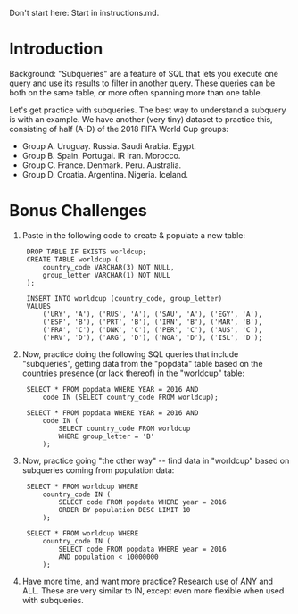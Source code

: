 Don't start here: Start in instructions.md.



# Introduction

Background: "Subqueries" are a feature of SQL that lets you execute one query
and use its results to filter in another query. These queries can be both on
the same table, or more often spanning more than one table.

Let's get practice with subqueries. The best way to understand a subquery is
with an example. We have another (very tiny) dataset to practice this,
consisting of half (A-D) of the 2018 FIFA World Cup groups:

- Group A. Uruguay. Russia. Saudi Arabia. Egypt.
- Group B. Spain. Portugal. IR Iran. Morocco.
- Group C. France. Denmark. Peru. Australia.
- Group D. Croatia. Argentina. Nigeria. Iceland.


# Bonus Challenges

1. Paste in the following code to create & populate a new table:



        DROP TABLE IF EXISTS worldcup;
        CREATE TABLE worldcup (
            country_code VARCHAR(3) NOT NULL,
            group_letter VARCHAR(1) NOT NULL
        );

        INSERT INTO worldcup (country_code, group_letter)
        VALUES
            ('URY', 'A'), ('RUS', 'A'), ('SAU', 'A'), ('EGY', 'A'),
            ('ESP', 'B'), ('PRT', 'B'), ('IRN', 'B'), ('MAR', 'B'),
            ('FRA', 'C'), ('DNK', 'C'), ('PER', 'C'), ('AUS', 'C'),
            ('HRV', 'D'), ('ARG', 'D'), ('NGA', 'D'), ('ISL', 'D');



2. Now, practice doing the following SQL queries that include "subqueries",
getting data from the "popdata" table based on the countries presence (or lack
thereof) in the "worldcup" table:


        SELECT * FROM popdata WHERE YEAR = 2016 AND
            code IN (SELECT country_code FROM worldcup);

        SELECT * FROM popdata WHERE YEAR = 2016 AND
            code IN (
                SELECT country_code FROM worldcup
                WHERE group_letter = 'B'
            );



3. Now, practice going "the other way" -- find data in "worldcup" based on
subqueries coming from population data:


        SELECT * FROM worldcup WHERE
            country_code IN (
                SELECT code FROM popdata WHERE year = 2016
                ORDER BY population DESC LIMIT 10
            );

        SELECT * FROM worldcup WHERE
            country_code IN (
                SELECT code FROM popdata WHERE year = 2016
                AND population < 10000000
            );


4. Have more time, and want more practice? Research use of ANY and ALL. These
are very similar to IN, except even more flexible when used with subqueries.



